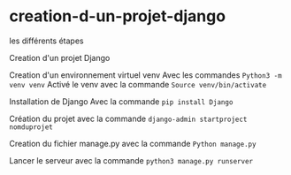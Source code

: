 # creation-d-un-projet-django
les différents étapes

Creation d'un projet Django 


Creation d'un environnement virtuel venv
Avec les commandes
`Python3 -m venv venv`
Activé le venv avec la commande
`Source venv/bin/activate`

Installation de Django 
Avec la commande `pip install Django` 

Création du projet avec la commande 
`django-admin startproject nomduprojet`

Creation du fichier manage.py avec la commande 
`Python manage.py`

Lancer le serveur avec la commande 
`python3 manage.py runserver`
